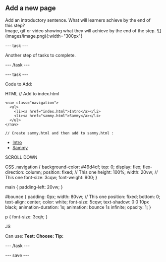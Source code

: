 ## Add a new page

<div style="display: flex; flex-wrap: wrap">
<div style="flex-basis: 200px; flex-grow: 1; margin-right: 15px;">
Add an introductory sentence. What will learners achieve by the end of this step?
</div>
<div>
Image, gif or video showing what they will achieve by the end of the step. ![](images/image.png){:width="300px"}
</div>
</div>

--- task ---

Another step of tasks to complete.

--- /task ---

--- task ---

Code to Add:

HTML // Add to index.html

    <nav class="navigation">
      <ul>
        <li><a href="index.html">Intro</a></li>
        <li><a href="sammy.html">Sammy</a></li>
      </ul>
    </nav>

    // Create sammy.html and then add to sammy.html :

<!DOCTYPE html>
<html lang="en">
  <head>
    <meta charset="UTF-8" />
    <meta name="viewport" content="width=device-width, initial-scale=1.0" />
    <title>Animation test</title>
    <script type="text/javascript" src="scripts.js"></script>
    <link rel="stylesheet" href="styles.css" />
  </head>

  <body>
    <nav class="navigation">
      <ul>
        <li><a href="index.html">Intro</a></li>
        <li><a href="sammy.html">Sammy</a></li>
      </ul>
    </nav>
    <main>
      <section class="garden">
        <div id="bounce">SCROLL DOWN</div>
      </section>
    </main>
  </body>
</html>

CSS
.navigation {
  background-color: #49d4cf;
  top: 0;
  display: flex;
  flex-direction: column;
  position: fixed; // This one
  height: 100%;
  width: 20vw; // This one
  font-size: 3cqw;
  font-weight: 900;
}

main {
  padding-left: 20vw;
}

#bounce {
  padding: 0px;
  width: 80vw; // This one
  position: fixed;
  bottom: 0;
  text-align: center;
  color: white;
  font-size: 5cqw;
  text-shadow: 0 0 10px black;
  animation-duration: 1s;
  animation: bounce 1s infinite;
  opacity: 1;
}

p {
  font-size: 3cqh;
}


JS

Can use:
**Test:**
**Choose:**
**Tip:**

--- /task ---

--- save ---